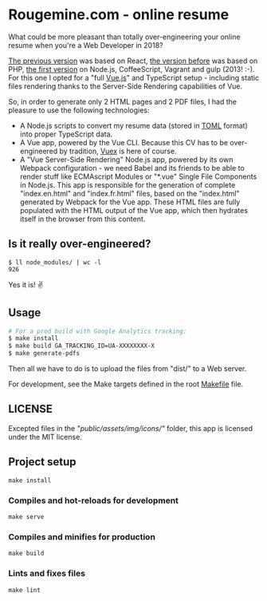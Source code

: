 # Rougemine.com - online resume

What could be more pleasant than totally over-engineering your online resume when you're a Web Developer in 2018?

[The previous version](https://github.com/olivierphi/rougemine.com-online-resume/tree/react-version) was based on React,
[the version before](https://github.com/olivierphi/rougemine.com-online-resume/tree/php-version) was based on PHP,
[the first version](https://github.com/olivierphi/rougemine.com-online-resume/tree/v1) on Node.js, CoffeeScript, Vagrant and gulp (2013! :-).
For this one I opted for a "full [Vue.js](https://vuejs.org/)" and TypeScript setup - including static files rendering thanks to the Server-Side Rendering capabilities of Vue.

So, in order to generate only 2 HTML pages and 2 PDF files, I had the pleasure to use the following technologies:

- A Node.js scripts to convert my resume data (stored in [TOML](https://github.com/toml-lang/toml) format) into proper TypeScript data.
- A Vue app, powered by the Vue CLI. Because this CV has to be over-engineered by tradition, [Vuex](https://vuex.vuejs.org/) is here of course.
- A "Vue Server-Side Rendering" Node.js app, powered by its own Webpack configuration - we need Babel and its friends to be able to render stuff like ECMAscript Modules or "\*.vue" Single File Components in Node.js.
  This app is responsible for the generation of complete "index.en.html" and "index.fr.html" files, based on the "index.html" generated by Webpack for the Vue app. These HTML files are fully populated with the HTML output of the Vue app, which then hydrates itself in the browser from this content.

## Is it really over-engineered?

```
$ ll node_modules/ | wc -l
926
```

Yes it is! :v:

## Usage

```bash
# For a prod build with Google Analytics tracking:
$ make install
$ make build GA_TRACKING_ID=UA-XXXXXXXX-X
$ make generate-pdfs
```

Then all we have to do is to upload the files from "dist/" to a Web server.

For development, see the Make targets defined in the root [Makefile](/Makefile) file.

## LICENSE

Excepted files in the _"public/assets/img/icons/"_ folder, this app is licensed under the MIT license.

## Project setup

```
make install
```

### Compiles and hot-reloads for development

```
make serve
```

### Compiles and minifies for production

```
make build
```

### Lints and fixes files

```
make lint
```

